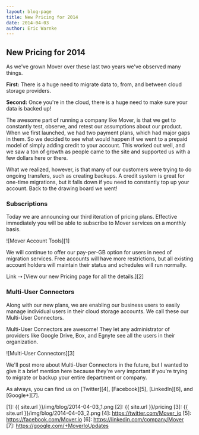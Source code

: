 ```yaml
---
layout: blog-page
title: New Pricing for 2014
date: 2014-04-03
author: Eric Warnke
---
```


## New Pricing for 2014

As we've grown Mover over these last two years we've observed many things.

**First:** There is a huge need to migrate data to, from, and between cloud storage providers.

**Second:** Once you're in the cloud, there is a huge need to make sure your data is backed up!

The awesome part of running a company like Mover, is that we get to constantly test, observe, and retest our assumptions about our product. When we first launched, we had two payment plans, which had major gaps in them. So we decided to see what would happen if we went to a prepaid model of simply adding credit to your account. This worked out well, and we saw a ton of growth as people came to the site and supported us with a few dollars here or there.

What we realized, however, is that many of our customers were trying to do ongoing transfers, such as creating backups. A credit system is great for one-time migrations, but it falls down if you need to constantly top up your account. Back to the drawing board we went!

### Subscriptions

Today we are announcing our third iteration of pricing plans. Effective immediately you will be able to subscribe to Mover services on a monthly basis.

![Mover Account Tools][1]

We will continue to offer our pay-per-GB option for users in need of migration services. Free accounts will have more restrictions, but all existing account holders will maintain their status and schedules will run normally.

Link ⇢ [View our new Pricing page for all the details.][2]

### Multi-User Connectors

Along with our new plans, we are enabling our business users to easily manage individual users in their cloud storage accounts. We call these our Multi-User Connectors.

Multi-User Connectors are awesome! They let any administrator of providers like Google Drive, Box, and Egnyte see all the users in their organization.

![Multi-User Connectors][3]

We'll post more about Multi-User Connectors in the future, but I wanted to give it a brief mention here because they're very important if you're trying to migrate or backup your entire department or company.

As always, you can find us on [Twitter][4], [Facebook][5], [LinkedIn][6], and [Google+][7].

[1]: {{ site.url }}/img/blog/2014-04-03_1.png
[2]: {{ site.url }}/pricing
[3]: {{ site.url }}/img/blog/2014-04-03_2.png
[4]: https://twitter.com/Mover_io
[5]: https://facebook.com/Mover.io
[6]: https://linkedin.com/company/Mover
[7]: https://google.com/+MoverIoUpdates
